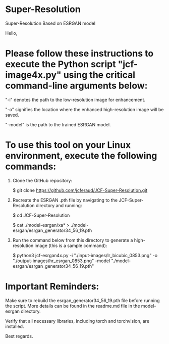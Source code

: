 # Super-Resolution
Super-Resolution Based on ESRGAN model


Hello,

# Please follow these instructions to execute the Python script "jcf-image4x.py" using the critical command-line arguments below:

"-i" denotes the path to the low-resolution image for enhancement.

"-o" signifies the location where the enhanced high-resolution image will be saved.

"-model" is the path to the trained ESRGAN model.

# To use this tool on your Linux environment, execute the following commands:

1. Clone the GitHub repository:

   $ git clone https://github.com/jcferaud/JCF-Super-Resolution.git

2. Recreate the ESRGAN .pth file by navigating to the JCF-Super-Resolution directory and running:

   $ cd JCF-Super-Resolution

   $ cat ./model-esrgan/xa* > ./model-esrgan/esrgan_generator34_56_19.pth


3. Run the command below from this directory to generate a high-resolution image (this is a sample command):

   $ python3 jcf-esrgan4x.py -i "./input-images/lr_bicubic_0853.png" -o "./output-images/hr_esrgan_0853.png" -model "./model-esrgan/esrgan_generator34_56_19.pth"

# Important Reminders:

Make sure to rebuild the esrgan_generator34_56_19.pth file before running the script. More details can be found in the readme.md file in the model-esrgan directory.

Verify that all necessary libraries, including torch and torchvision, are installed.


Best regards.
